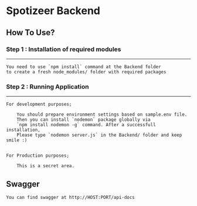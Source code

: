 # Spotizeer Backend 

## How To Use?

### Step 1 : Installation of required modules 

-------------------------------------------------
    You need to use `npm install` command at the Backend folder 
    to create a fresh node_modules/ folder with required packages
    
### Step 2 : Running Application 

-------------------------------------------------
    For development purposes;
    
        You should prepare environment settings based on sample.env file. 
        Then you can install `nodemon` package globally via 
        `npm install nodemon -g` command. After a successfull installation,
        Please type `nodemon server.js` in the Backend/ folder and keep smile :)

 
    For Production purposes;
    
        This is a secret area.
        
## Swagger
    You can find swagger at http://HOST:PORT/api-docs